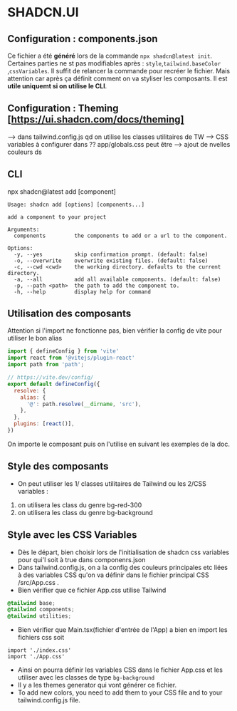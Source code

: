 # SHADCN.UI

## Configuration : components.json

Ce fichier a été **généré** lors de la commande `npx shadcn@latest init`.
Certaines parties ne st pas modifiables après : `style`,`tailwind.baseColor
`,`cssVariables`.
Il suffit de relancer la commande pour recréer le fichier.
Mais attention car après ça définit comment on va styliser les composants.
Il est **utile uniquemt si on utilise le CLI**.

## Configuration : Theming [https://ui.shadcn.com/docs/theming]

--> dans tailwind.config.js qd on utilise les classes utilitaires de TW
--> CSS variables à configurer dans ?? app/globals.css
 peut être
--> ajout de nvelles couleurs ds 

## CLI

npx shadcn@latest add [component]

```shell
Usage: shadcn add [options] [components...]

add a component to your project

Arguments:
  components         the components to add or a url to the component.

Options:
  -y, --yes          skip confirmation prompt. (default: false)
  -o, --overwrite    overwrite existing files. (default: false)
  -c, --cwd <cwd>    the working directory. defaults to the current directory.
  -a, --all          add all available components. (default: false)
  -p, --path <path>  the path to add the component to.
  -h, --help         display help for command

```

## Utilisation des composants

Attention si l'import ne fonctionne pas, bien vérifier la config de vite pour utiliser le bon alias

```js
import { defineConfig } from 'vite'
import react from '@vitejs/plugin-react'
import path from 'path';

// https://vite.dev/config/
export default defineConfig({
  resolve: {
    alias: {
      '@': path.resolve(__dirname, 'src'), 
    },
  },
  plugins: [react()],
})

```

On importe le composant puis on l'utilise en suivant les exemples de la doc.

## Style des composants

- On peut utiliser les 1/ classes utilitaires de Tailwind ou les 2/CSS variables :
1. on utilisera les class du genre bg-red-300
2. on utilisera les class du genre bg-background

## Style avec les CSS Variables

- Dès le départ, bien choisir lors de l'initialisation de shadcn css variables pour qui'l soit à true dans componenrs.json
- Dans tailwind.config.js, on a la config des couleurs principales etc liées à des variables CSS qu'on va définir dans le fichier principal CSS /src/App.css .
- Bien vérifier que ce fichier App.css utilise Tailwind 
```css
@tailwind base; 
@tailwind components; 
@tailwind utilities; 
```
- Bien vérifier que Main.tsx(fichier d'entrée de l'App) a bien en import les fichiers css soit
```
import './index.css'
import './App.css'

```
- Ainsi on pourra définir les variables CSS dans le fichier App.css et les utiliser avec les classes de type `bg-background`
- Il y a les themes generator qui vont générer ce fichier.
- To add new colors, you need to add them to your CSS file and to your tailwind.config.js file.